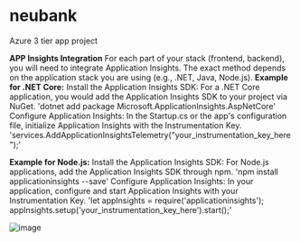 # neubank
Azure 3 tier app project


**APP Insights Integration**
For each part of your stack (frontend, backend), you will need to integrate Application Insights. The exact method depends on the application stack you are using (e.g., .NET, Java, Node.js).
**Example for .NET Core:**
Install the Application Insights SDK: 
For a .NET Core application, you would add the Application Insights SDK to your project via NuGet.
'dotnet add package Microsoft.ApplicationInsights.AspNetCore'
Configure Application Insights: In the Startup.cs or the app's configuration file, initialize Application Insights with the Instrumentation Key.
'services.AddApplicationInsightsTelemetry("your_instrumentation_key_here");'

**Example for Node.js:**
Install the Application Insights SDK: For Node.js applications, add the Application Insights SDK through npm.
'npm install applicationinsights --save'
Configure Application Insights: In your application, configure and start Application Insights with your Instrumentation Key.
'let appInsights = require('applicationinsights');
appInsights.setup('your_instrumentation_key_here').start();'

![image](https://github.com/Jim-Lentz/neubank/assets/52187407/9a8571f8-d97e-4df5-a280-16b292bdb6ba)

